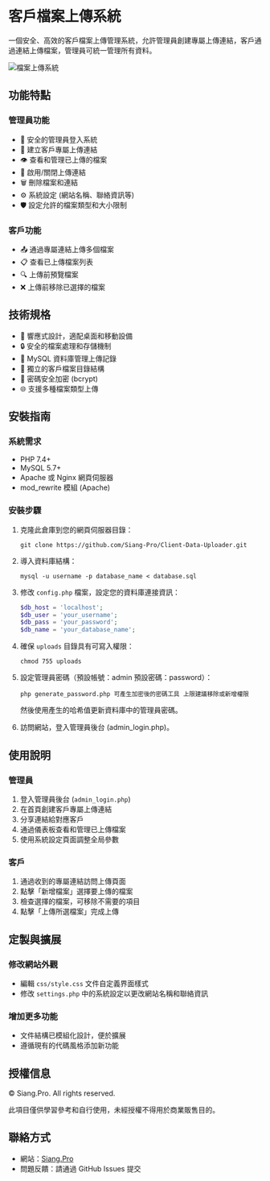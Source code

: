 # 客戶檔案上傳系統

一個安全、高效的客戶檔案上傳管理系統，允許管理員創建專屬上傳連結，客戶通過連結上傳檔案，管理員可統一管理所有資料。

![檔案上傳系統](https://siang.pro/image/blog-logo.png) <!-- 上線後可以替換為實際的截圖 -->

## 功能特點

### 管理員功能
- 🔑 安全的管理員登入系統
- 🔗 建立客戶專屬上傳連結
- 👁️ 查看和管理已上傳的檔案
- 🚫 啟用/關閉上傳連結
- 🗑️ 刪除檔案和連結
- ⚙️ 系統設定 (網站名稱、聯絡資訊等)
- 🛡️ 設定允許的檔案類型和大小限制

### 客戶功能
- 📤 通過專屬連結上傳多個檔案
- 📋 查看已上傳檔案列表
- 🔍 上傳前預覽檔案
- ❌ 上傳前移除已選擇的檔案

## 技術規格

- 📱 響應式設計，適配桌面和移動設備
- 🔒 安全的檔案處理和存儲機制
- 💾 MySQL 資料庫管理上傳記錄
- 📂 獨立的客戶檔案目錄結構
- 🔐 密碼安全加密 (bcrypt)
- 🌐 支援多種檔案類型上傳

## 安裝指南

### 系統需求
- PHP 7.4+
- MySQL 5.7+
- Apache 或 Nginx 網頁伺服器
- mod_rewrite 模組 (Apache)

### 安裝步驟

1. 克隆此倉庫到您的網頁伺服器目錄：
   ```
   git clone https://github.com/Siang-Pro/Client-Data-Uploader.git
   ```

2. 導入資料庫結構：
   ```
   mysql -u username -p database_name < database.sql
   ```

3. 修改 `config.php` 檔案，設定您的資料庫連接資訊：
   ```php
   $db_host = 'localhost';
   $db_user = 'your_username';
   $db_pass = 'your_password';
   $db_name = 'your_database_name';
   ```

4. 確保 `uploads` 目錄具有可寫入權限：
   ```
   chmod 755 uploads
   ```

5. 設定管理員密碼（預設帳號：admin 預設密碼：password）：
   ```
   php generate_password.php 可產生加密後的密碼工具 上限建議移除或新增權限
   ```
   然後使用產生的哈希值更新資料庫中的管理員密碼。

6. 訪問網站，登入管理員後台 (admin_login.php)。

## 使用說明

### 管理員
1. 登入管理員後台 (`admin_login.php`)
2. 在首頁創建客戶專屬上傳連結
3. 分享連結給對應客戶
4. 通過儀表板查看和管理已上傳檔案
5. 使用系統設定頁面調整全局參數

### 客戶
1. 通過收到的專屬連結訪問上傳頁面
2. 點擊「新增檔案」選擇要上傳的檔案
3. 檢查選擇的檔案，可移除不需要的項目
4. 點擊「上傳所選檔案」完成上傳

## 定製與擴展

### 修改網站外觀
- 編輯 `css/style.css` 文件自定義界面樣式
- 修改 `settings.php` 中的系統設定以更改網站名稱和聯絡資訊

### 增加更多功能
- 文件結構已模組化設計，便於擴展
- 遵循現有的代碼風格添加新功能

## 授權信息

© Siang.Pro. All rights reserved.

此項目僅供學習參考和自行使用，未經授權不得用於商業販售目的。

## 聯絡方式

- 網站：[Siang.Pro](https://siang.pro)
- 問題反饋：請通過 GitHub Issues 提交 
